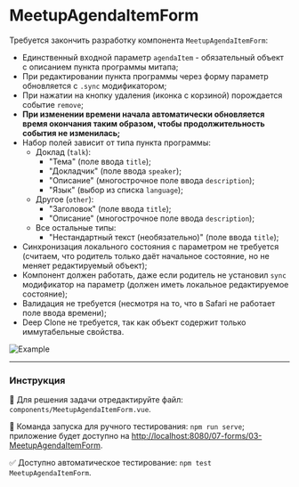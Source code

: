 # MeetupAgendaItemForm

Требуется закончить разработку компонента `MeetupAgendaItemForm`:
- Единственный входной параметр `agendaItem` - обязательный объект с описанием пункта программы митапа;
- При редактировании пункта программы через форму параметр обновляется с `.sync` модификатором;
- При нажатии на кнопку удаления (иконка с корзиной) порождается событие `remove`;
- **При изменении времени начала автоматически обновляется время окончания таким образом, чтобы продолжительность события не изменилась;**
- Набор полей зависит от типа пункта программы:
    - Доклад (`talk`):
        - "Тема" (поле ввода `title`);
        - "Докладчик" (поле ввода `speaker`);
        - "Описание" (многострочное поле ввода `description`);
        - "Язык" (выбор из списка `language`);
    - Другое (`other`):
        - "Заголовок" (поле ввода `title`);
        - "Описание" (многострочное поле ввода `description`);
    - Все остальные типы:
        - "Нестандартный текст (необязательно)" (поле ввода `title`); 
- Синхронизация локального состояния с параметром не требуется (считаем, что родитель только даёт начальное состояние, но не меняет редактируемый объект);
- Компонент должен работать, даже если родитель не установил `sync` модификатор на параметр (должен иметь локальное редактируемое состояние);
- Валидация не требуется (несмотря на то, что в Safari не работает поле ввода времени);
- Deep Clone не требуется, так как объект содержит только иммутабельные свойства.

<img src="https://i.imgur.com/FXKhHQn.gif" alt="Example" />

---

### Инструкция

📝 Для решения задачи отредактируйте файл: `components/MeetupAgendaItemForm.vue`.

🚀 Команда запуска для ручного тестирования: `npm run serve`;<br>
приложение будет доступно на [http://localhost:8080/07-forms/03-MeetupAgendaItemForm](http://localhost:8080/07-forms/03-MeetupAgendaItemForm).

✅ Доступно автоматическое тестирование: `npm test MeetupAgendaItemForm`.
